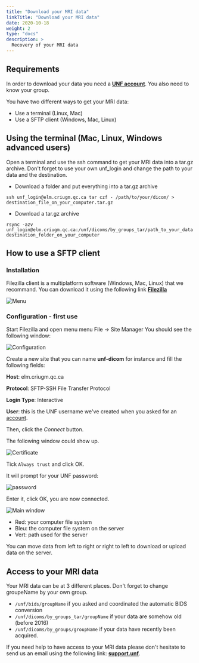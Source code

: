 ```yaml
---
title: "Download your MRI data"
linkTitle: "Download your MRI data"
date: 2020-10-18
weight: 2
type: "docs"
description: >
  Recovery of your MRI data
---
```


## Requirements

In order to download your data you need a __[UNF account](../../../documentation/welcome/account/)__.
You also need to know your group.

You have two different ways to get your MRI data:
- Use a terminal (Linux, Mac)
- Use a SFTP client (Windows, Mac, Linux)

## Using the terminal (Mac, Linux, Windows advanced users)

Open a terminal and use the ssh command to get your MRI data into a tar.gz archive. Don't forget to use your own unf_login and change the path to your data and the destination.

- Download a folder and put everything into a tar.gz archive

`ssh unf_login@elm.criugm.qc.ca tar czf - /path/to/your/dicom/ > destination_file_on_your_computer.tar.gz`

- Download a tar.gz archive

`rsync -azv unf_login@elm.criugm.qc.ca:/unf/dicoms/by_groups_tar/path_to_your_data destination_folder_on_your_computer`


## How to use a SFTP client

### Installation

Filezilla client is a multiplatform software (Windows, Mac, Linux) that we recommand. You can download it using the following link __[Filezilla](https://filezilla-project.org/)__

![Menu](/images/documentation/fr/download_mri/filezilla-menu.png)

### Configuration - first use

Start Filezilla and open menu menu File -> Site Manager
You should see the following window:

![Configuration](/images/documentation/fr/download_mri/filezilla-config.png)

Create a new site that you can name __unf-dicom__ for instance and fill the following fields:

**Host**: elm.criugm.qc.ca

**Protocol**: SFTP-SSH File Transfer Protocol

**Login Type**: Interactive

**User**: this is the UNF username we've created when you asked for an [account](https://unf-montreal.ca/en/documentation/welcome/account/).

Then, click the *Connect* button.

The following window could show up.

![Certificate](/images/documentation/fr/download_mri/filezilla-trust.png)

Tick `Always trust` and click OK.

It will prompt for your UNF password:

![password](/images/documentation/fr/download_mri/filezilla-password.png)

Enter it, click OK, you are now connected.

![Main window](/images/documentation/fr/download_mri/filezilla-main_window.png)

- Red: your computer file system
- Bleu: the computer file system on the server
- Vert: path used for the server

You can move data from left to right or right to left to download or upload data on the server.

## Access to your MRI data

Your MRI data can be at 3 different places. Don't forget to change groupeName by your own group.

- `/unf/bids/groupName` if you asked and coordinated the automatic BIDS conversion
- `/unf/dicoms/by_groups_tar/groupName` if your data are somehow old (before 2016)
- `/unf/dicoms/by_groups/groupName` if your data have recently been acquired.

If you need help to have access to your MRI data please don't hesitate to send us an email using the following link: __[support.unf](mailto:support.unf@criugm.qc.ca?subject=Help-Download-MRI)__.

